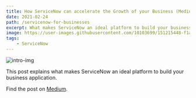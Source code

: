 ```yaml
---
title: How ServiceNow can accelerate the Growth of your Business (Medium)
date: 2021-02-24
path: /servicenow-for-businesses
excerpt: What makes ServiceNow an ideal platform to build your business application.
image: https://user-images.githubusercontent.com/10103699/151215448-f1a2aa3c-f21f-4035-8ab1-615aeca705a3.jpeg
tags: 
    - ServiceNow
---
```

![intro-img](https://user-images.githubusercontent.com/10103699/151215448-f1a2aa3c-f21f-4035-8ab1-615aeca705a3.jpeg)

This post explains what makes ServiceNow an ideal platform to build your business application.

Find the post on [Medium](https://malsha.medium.com/how-servicenow-applications-can-accelerate-the-growth-of-your-business-cb01bc159ac7).
